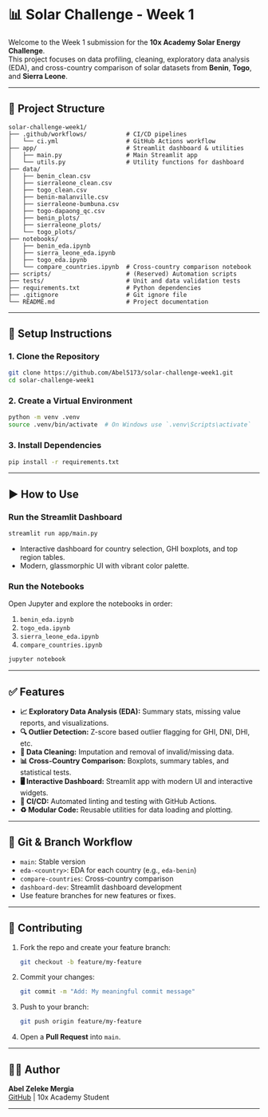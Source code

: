 # 📊 Solar Challenge - Week 1

Welcome to the Week 1 submission for the **10x Academy Solar Energy Challenge**.  
This project focuses on data profiling, cleaning, exploratory data analysis (EDA), and cross-country comparison of solar datasets from **Benin**, **Togo**, and **Sierra Leone**.

---

## 📁 Project Structure

```
solar-challenge-week1/
├── .github/workflows/           # CI/CD pipelines
│   └── ci.yml                   # GitHub Actions workflow
├── app/                         # Streamlit dashboard & utilities
│   ├── main.py                  # Main Streamlit app
│   └── utils.py                 # Utility functions for dashboard
├── data/
│   ├── benin_clean.csv
│   ├── sierraleone_clean.csv
│   ├── togo_clean.csv
│   ├── benin-malanville.csv
│   ├── sierraleone-bumbuna.csv
│   ├── togo-dapaong_qc.csv
│   ├── benin_plots/
│   ├── sierraleone_plots/
│   └── togo_plots/
├── notebooks/
│   ├── benin_eda.ipynb
│   ├── sierra_leone_eda.ipynb
│   ├── togo_eda.ipynb
│   └── compare_countries.ipynb  # Cross-country comparison notebook
├── scripts/                     # (Reserved) Automation scripts
├── tests/                       # Unit and data validation tests
├── requirements.txt             # Python dependencies
├── .gitignore                   # Git ignore file
└── README.md                    # Project documentation
```

---

## 🧰 Setup Instructions

### 1. Clone the Repository

```sh
git clone https://github.com/Abel5173/solar-challenge-week1.git
cd solar-challenge-week1
```

### 2. Create a Virtual Environment

```sh
python -m venv .venv
source .venv/bin/activate  # On Windows use `.venv\Scripts\activate`
```

### 3. Install Dependencies

```sh
pip install -r requirements.txt
```

---

## ▶️ How to Use

### Run the Streamlit Dashboard

```sh
streamlit run app/main.py
```

- Interactive dashboard for country selection, GHI boxplots, and top region tables.
- Modern, glassmorphic UI with vibrant color palette.

### Run the Notebooks

Open Jupyter and explore the notebooks in order:

1. `benin_eda.ipynb`
2. `togo_eda.ipynb`
3. `sierra_leone_eda.ipynb`
4. `compare_countries.ipynb`

```sh
jupyter notebook
```

---

## ✅ Features

- **📈 Exploratory Data Analysis (EDA):** Summary stats, missing value reports, and visualizations.
- **🔍 Outlier Detection:** Z-score based outlier flagging for GHI, DNI, DHI, etc.
- **🧹 Data Cleaning:** Imputation and removal of invalid/missing data.
- **📊 Cross-Country Comparison:** Boxplots, summary tables, and statistical tests.
- **🖥️ Interactive Dashboard:** Streamlit app with modern UI and interactive widgets.
- **🔄 CI/CD:** Automated linting and testing with GitHub Actions.
- **♻️ Modular Code:** Reusable utilities for data loading and plotting.

---

## 🚀 Git & Branch Workflow

- `main`: Stable version
- `eda-<country>`: EDA for each country (e.g., `eda-benin`)
- `compare-countries`: Cross-country comparison
- `dashboard-dev`: Streamlit dashboard development
- Use feature branches for new features or fixes.

---

## 🤝 Contributing

1. Fork the repo and create your feature branch:
   ```sh
   git checkout -b feature/my-feature
   ```
2. Commit your changes:
   ```sh
   git commit -m "Add: My meaningful commit message"
   ```
3. Push to your branch:
   ```sh
   git push origin feature/my-feature
   ```
4. Open a **Pull Request** into `main`.

---

## 👨‍💻 Author

**Abel Zeleke Mergia**  
[GitHub](https://github.com/your-username) | 10x Academy Student

---
